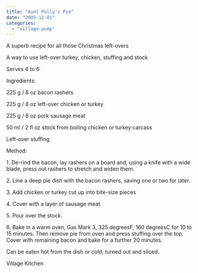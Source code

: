 ```yaml
---
title: "Aunt Polly's Pie"
date: "2005-12-01"
categories: 
  - "village-pump"
---
```


A superb recipe for all those Christmas left-overs

A way to use left-over turkey, chicken, stuffing and stock

Serves 4 to 6

Ingredients:

225 g / 8 oz bacon rashers

225 g / 8 oz left-over chicken or turkey

225 g / 8 oz pork sausage meat

50 ml / 2 fl oz stock from boiling chicken or turkey carcass

Left-over stuffing

Method:

1\. De-rind the bacon, lay rashers on a board and, using a knife with a wide blade, press out rashers to stretch and widen them.

2\. Line a deep pie dish with the bacon rashers, saving one or two for later.

3\. Add chicken or turkey cut up into bite-size pieces

4\. Cover with a layer of sausage meat.

5\. Pour over the stock.

6\. Bake in a warm oven, Gas Mark 3, 325 degreesF, 160 degreesC for 10 to 15 minutes. Then remove pie from oven and press stuffing over the top. Cover with remaining bacon and bake for a further 20 minutes.

Can be eaten hot from the dish or cold, turned out and sliced.

Village Kitchen
